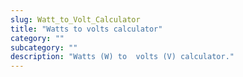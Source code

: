 ```yaml
---
slug: Watt_to_Volt_Calculator
title: "Watts to volts calculator"
category: ""
subcategory: ""
description: "Watts (W) to  volts (V) calculator."
---
```


